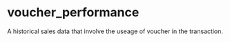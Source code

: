 # voucher_performance
A historical sales data that involve the useage of voucher in the transaction. 
